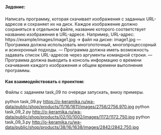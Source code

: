 ##### Задание:


Написать программу, которая скачивает изображения с заданных URL-адресов и сохраняет их на диск. Каждое изображение должно сохраняться в отдельном файле, название которого соответствует названию изображения в URL-адресе.
Например, URL-адрес: https://example/images/image1.jpg -> файл на диске: image1.jpg
— Программа должна использовать многопоточный, многопроцессорный и асинхронный подходы.
— Программа должна иметь возможность задавать список URL-адресов через аргументы командной строки.
— Программа должна выводить в консоль информацию о времени скачивания каждого изображения и общем времени выполнения программы.

#### Как взаимодействовать с проектом:

Файлы с заданием task_09 по очереди запускать, внизу примеры.

python task_09.py https://o-keramika.ru/wa-data/public/shop/products/11/16/1611/images/2756/2756.970.jpg
python task_09_2.py http://o-keramika.ru/wa-data/public/shop/products/02/10/1002/images/1172/1172.750.jpg
python task_09_3.py http://o-keramika.ru/wa-data/public/shop/products/38/16/1638/images/2842/2842.750.jpg
